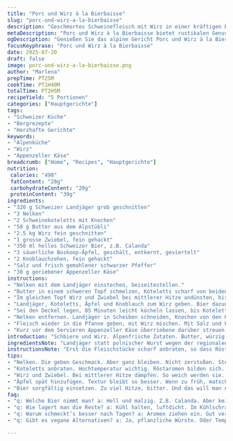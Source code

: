 ```yaml
---
title: "Porc und Wirz à la Bierbaisse"
slug: "porc-und-wirz-a-la-bierbaisse"
description: "Geschmortes Schweinefleisch mit Wirz in einer kräftigen Bierbrühe, verfeinert mit Appenzeller Käse und regionalen Äpfeln. Die Schweinekoteletts werden zuerst scharf angebraten, dann mit Wirz und Zwiebeln langsam in einer hellen, malzigen Biergärte gegart. Polnische Wurst und eine Prise Nelken ergänzen die herzhafte Note. So verbindet sich rustikale Bergküche mit einem Schuss Alpencharme bei langsamer Alpensonne-Kochkunst."
metaDescription: "Porc und Wirz à la Bierbaisse bietet rustikalen Genuss mit zartem Schweinefleisch, frischem Wirz, Appenzeller Käse und regionalen Äpfeln."
ogDescription: "Genießen Sie das alpine Gericht Porc und Wirz à la Bierbaisse. Eine kräftige Bierbrühe, Schweinefleisch, Wirz und Appenzeller Käse vereint."
focusKeyphrase: "Porc und Wirz à la Bierbaisse"
date: 2025-07-20
draft: false
image: porc-und-wirz-a-la-bierbaisse.png
author: "Marlena"
prepTime: PT25M
cookTime: PT1H40M
totalTime: PT2H5M
recipeYield: "5 Portionen"
categories: ["Hauptgerichte"]
tags:
- "Schweizer Küche"
- "Bergrezepte"
- "Herzhafte Gerichte"
keywords:
- "Alpenküche"
- "Wirz"
- "Appenzeller Käse"
breadcrumb: ["Home", "Recipes", "Hauptgerichte"]
nutrition: 
 calories: "490"
 fatContent: "28g"
 carbohydrateContent: "20g"
 proteinContent: "39g"
ingredients:
- "320 g Schweizer Landjäger grob geschnitten"
- "3 Nelken"
- "2 Schweinekoteletts mit Knochen"
- "50 g Butter aus dem Alpstübli"
- "2.5 kg Wirz fein geschnitten"
- "1 grosse Zwiebel, fein gehackt"
- "350 ml helles Schweizer Bier, z.B. Calanda"
- "3 säuerliche Boskoop-Äpfel, geschält, entkernt, geviertelt"
- "2 Knoblauchzehen, fein gehackt"
- "Salz und frisch gemahlener schwarzer Pfeffer"
- "30 g geriebener Appenzeller Käse"
instructions:
- "Nelken mit dem Landjäger einstechen, beiseitestellen."
- "Butter in einem schweren Topf schmelzen, Koteletts scharf von beiden Seiten anbraten. Würzen mit Salz und Pfeffer. Koteletts rausnehmen, warm halten."
- "Im gleichen Topf Wirz und Zwiebel bei mittlerer Hitze andünsten, bis sie weich sind. Salzen und pfeffern."
- "Landjäger, Koteletts, Äpfel und Knoblauch zum Wirz geben. Bier dazugiessen, aufkochen."
- "Sei den Deckel legen, 85 Minuten leicht köcheln lassen, bis Koteletts zart sind. Dann Deckel abnehmen, weitere 12 Minuten einkochen lassen, bis Jus etwa halbiert ist."
- "Nelken entfernen. Landjäger in Scheiben schneiden, Knochen von den Koteletts lösen, Haut und Fett entfernen, Fleisch zerteilen."
- "Fleisch wieder in die Pfanne geben, mit Wirz mischen. Mit Salz und Pfeffer abschmecken."
- "Kurz vor dem Servieren Appenzeller Käse überriebene darüber streuen, kurz schmelzen lassen. Ohne Eile servieren."
introduction: "Schbiere und Wirz. Alpenfrische Zutaten. Butter, würzig, kräftig. In der Pfanne hört man das Zischen, das Fleisch färbt sich goldbraun. Äpfel sorgen für Frische, Knoblauch gibt Pfiff. Kein Schnickschnack, kein Firlefanz. Raues Bergleben in jedem Bissen. Von Hand geschnibbelt, langsam geschmort, mit Appenzeller veredelt. Für Hungrige nach der Holzhackerei oder nach einer langen Wanderung hoch oben im Alpental. Bier als Geheimwaffe – nicht zu bitter, maltig genug, damit die Sauce leuchtet. Koteletts fein zerfasert, durchzogen von würziger Wurst. Wirz als treuer Begleiter, samt weich und doch noch Strahlen. Einfach. Bodenständig. So lebt der Berg in deinem Teller."
ingredientsNote: "Landjäger statt polnischer Wurst wegen der regionalen Note, kräftiger und alpine. Nelken bleiben als ganzes Gewürz stecken, damit sie Geschmack abgeben ohne zu dominieren. Butter aus dem Emmental oder Appenzeller Alpbutter – das gibt das Aroma. Wirz wird fein geschnitten, lässt sich gut dämpfen mit Zwiebeln. Äpfel: Boskoop, weil sour-süss und fest. Schweizer helles Lagerbier, wie aus der Bündner Brauerei, bringt die malzige Süße, gibt leichte Bitterkeit. Knoblauch fein, nicht grob, weil er sich sonst schnell zu vordergründig macht. Salz und Pfeffer zum Ausbalancieren – kein Overkill. Appenzeller Käse, frisch gerieben, hält die Käse-Eigenart und Schärfe, schmelzt leicht in der Sauce und ergänzt den saftigen Schweinegeschmack."
instructionsNote: "Erst die Fleischstücke scharf anbraten, so dass Röstaromen entstehen, sonst wird die Sauce langweilig. Die Butter während des Dünstens der Wirz-Zwiebel-Mischung nach und nach zugeben, so bleibt nichts im Pfannenboden kleben. Äpfel erst spät dazugeben, wegen der Textur; zu früh verkochen sie zu Mus. Bier nicht zwingen, zu heiss oder zu viel, sonst wird die Sauce bitter. Die lange Garzeit auf kleiner Flamme lässt die Koteletts butterzart werden, das Fleisch fällt fast auseinander. Deckel erst am Schluss abnehmen und die Sauce stärker reduzieren – so behält sie Volumen und intensive Würze. Am Schluss die Nelken entfernen, sonst wird’s unangenehm dominant. Wurst in Scheiben schneiden, Fleisch auslösen, entfetten, alles zurück in den Topf, damit alles vereint schmeckt. Appenzeller Käse kurz reinschmelzen, nicht kochen. Passt gut mit grobem Senf und dunklem Bauernbrot aus dem Ofen."
tips:
- "Nelken. Die geben Geschmack. Aber ganz bleiben. Nicht zerstoßen. Stecken ins Fleisch. Aroma zieht ein. Landjäger auch zu gut. Würzig. Rundet ab. Passt super."
- "Koteletts anbraten. Hochtemperatur wichtig. Röstaromen bilden sich. Na, mehr Tiefe im Geschmack. Nicht weich kochen. Fester halten. Dann rausnehmen. Warm halten."
- "Wirz und Zwiebel. Bei mittlerer Hitze dämpfen. So weich werden sie. Salz und Pfeffer. Wichtig für die Balance. Aber nicht übertreiben. Weil es die Aromen verliert."
- "Äpfel spät hinzufügen. Textur bleibt so besser. Wenn zu früh, matschig. Mangelnde Frische hoher Risiko. Gedanken machen über die Bissigkeit."
- "Bier sorgfältig einsetzen. Zu viel Hitze, bitter. Und das will man nicht. Kochen lassen, aber pass auf. Letztendlich, Sauce muss dicklich bleiben."
faq:
- "q: Welche Bier nimmt man? a: Hell und malzig. Z.B. Calanda. Aber kein Dunkelbier. Das macht zu viel Bitterkeit. Malzige Süße benötigt."
- "q: Wie lagert man die Reste? a: Kühl halten, luftdicht. Im Kühlschrank bis zu drei Tage. Aber auch einfrieren. Portionen gut abdecken."
- "q: Warum schmeckt’s besser nach Tagen? a: Aromen ziehen ein. Gut vermischen. Langsame Schmorgerichte gewinnen. Manchmal sogar intensiver im Geschmack."
- "q: Gibt es vegane Alternativen? a: Ja, pflanzliche Würste. Oder Tempeh. Aber dann, nicht die gleiche Tiefe. Versuchen kann man."

---
```

